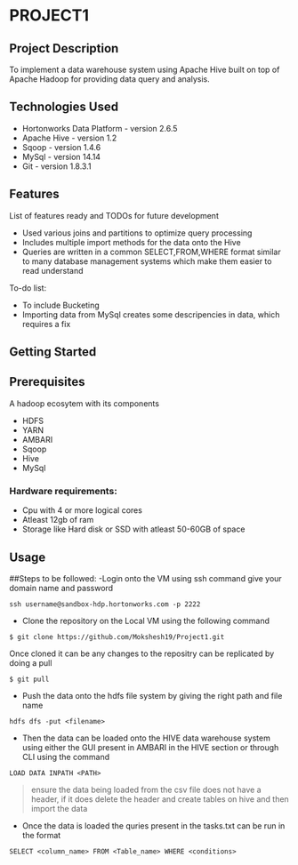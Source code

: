 # PROJECT1

## Project Description

To implement a data warehouse system using Apache Hive built on top of Apache Hadoop for providing data query and analysis.

## Technologies Used

* Hortonworks Data Platform - version 2.6.5
* Apache Hive - version 1.2
* Sqoop - version 1.4.6
* MySql - version 14.14
* Git - version 1.8.3.1

## Features

List of features ready and TODOs for future development
* Used various joins and partitions to optimize query processing
* Includes multiple import methods for the data onto the Hive 
* Queries are written in a common SELECT,FROM,WHERE format similar to many database management systems which make them easier to read understand

To-do list:
* To include Bucketing
* Importing data from MySql creates some descripencies in data, which requires a fix

## Getting Started
  
## Prerequisites
A hadoop ecosytem with its components 
- HDFS
- YARN
- AMBARI
- Sqoop
- Hive
- MySql
### Hardware requirements:
- Cpu with 4 or more logical cores
- Atleast 12gb of ram
- Storage like Hard disk or SSD with atleast 50-60GB of space

## Usage

##Steps to be followed:
-Login onto the VM using ssh command give your domain name and password
```
ssh username@sandbox-hdp.hortonworks.com -p 2222
```
- Clone the repository on the Local VM using the following command 
```
$ git clone https://github.com/Mokshesh19/Project1.git
```
Once cloned it can be any changes to the repositry can be replicated by doing a pull  
```
$ git pull
```
- Push the data onto the hdfs file system by giving the right path and file name
```
hdfs dfs -put <filename>
```
- Then the data can be loaded onto the HIVE data warehouse system using either the GUI present in AMBARI in the HIVE section or through CLI using the command
```
LOAD DATA INPATH <PATH>
```
> ensure the data being loaded from the csv file does not have a header, if it does delete the header and create tables on hive and then import the data

- Once the data is loaded the quries present in the tasks.txt can be run in the format
```
SELECT <column_name> FROM <Table_name> WHERE <conditions>
```

